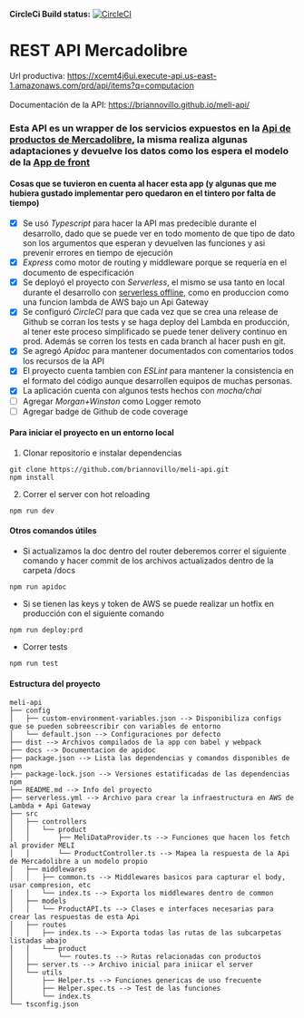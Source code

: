 **CircleCi Build status:** [![CircleCI](https://circleci.com/gh/briannovillo/meli-api/tree/master.svg?style=svg)](https://circleci.com/gh/briannovillo/meli-api/tree/master)



# REST API Mercadolibre

Url productiva: https://xcemt4j6ui.execute-api.us-east-1.amazonaws.com/prd/api/items?q=computacion \
\
Documentación de la API: https://briannovillo.github.io/meli-api/

### Esta API es un wrapper de los servicios expuestos en la [Api de productos de Mercadolibre](https://developers.mercadolibre.com.ar/es_ar/usuarios-y-aplicaciones/items-y-busquedas), la misma realiza algunas adaptaciones y devuelve los datos como los espera el modelo de la [App de front](https://github.com/briannovillo/meli-front/) 

#### Cosas que se tuvieron en cuenta al hacer esta app (y algunas que me hubiera gustado implementar pero quedaron en el tintero por falta de tiempo)

- [x] Se usó *Typescript* para hacer la API mas predecible durante el desarrollo, dado que se puede ver en todo momento de que tipo de dato son los argumentos que esperan y devuelven las funciones y asi prevenir errores en tiempo de ejecución
- [x] *Express* como motor de routing y middleware porque se requería en el documento de especificación
- [x] Se deployó el proyecto con *Serverless*, el mismo se usa tanto en local durante el desarrollo con [serverless offline](https://github.com/dherault/serverless-offline), como en produccion como una funcion lambda de AWS bajo un Api Gateway
- [x] Se configuró *CircleCI* para que cada vez que se crea una release de Github se corran los tests y se haga deploy del Lambda en producción, al tener este proceso simplificado se puede tener delivery continuo en prod. Además se corren los tests en cada branch al hacer push en git.
- [x] Se agregó *Apidoc* para mantener documentados con comentarios todos los recursos de la API
- [x] El proyecto cuenta tambien con *ESLint* para mantener la consistencia en el formato del código aunque desarrollen equipos de muchas personas.
- [x] La aplicación cuenta con algunos tests hechos con *mocha/chai*
- [ ] Agregar *Morgan+Winston* como Logger remoto
- [ ] Agregar badge de Github de code coverage

#### Para iniciar el proyecto en un entorno local

1. Clonar repositorio e instalar dependencias
```
git clone https://github.com/briannovillo/meli-api.git
npm install
```

2. Correr el server con hot reloading
```
npm run dev
```

#### Otros comandos útiles

* Si actualizamos la doc dentro del router deberemos correr el siguiente comando y hacer commit de los archivos actualizados dentro de la carpeta /docs
```
npm run apidoc
```

* Si se tienen las keys y token de AWS se puede realizar un hotfix en producción con el siguiente comando
```
npm run deploy:prd
```

* Correr tests
```
npm run test
```

#### Estructura del proyecto

```
meli-api
├── config
│   ├── custom-environment-variables.json --> Disponibiliza configs que se pueden sobreescribir con variables de entorno
│   └── default.json --> Configuraciones por defecto
├── dist --> Archivos compilados de la app con babel y webpack
├── docs --> Documentacion de apidoc
├── package.json --> Lista las dependencias y comandos disponibles de npm
├── package-lock.json --> Versiones estatificadas de las dependencias npm
├── README.md --> Info del proyecto
├── serverless.yml --> Archivo para crear la infraestructura en AWS de Lambda + Api Gateway
├── src
│   ├── controllers
│   │   └── product
│   │       ├── MeliDataProvider.ts --> Funciones que hacen los fetch al provider MELI
│   │       └── ProductController.ts --> Mapea la respuesta de la Api de Mercadolibre a un modelo propio
│   ├── middlewares
│   │   ├── common.ts --> Middlewares basicos para capturar el body, usar compresion, etc
│   │   └── index.ts --> Exporta los middlewares dentro de common
│   ├── models
│   │   └── ProductAPI.ts --> Clases e interfaces necesarias para crear las respuestas de esta Api
│   ├── routes
│   │   ├── index.ts --> Exporta todas las rutas de las subcarpetas listadas abajo
│   │   └── product
│   │       └── routes.ts --> Rutas relacionadas con productos
│   ├── server.ts --> Archivo inicial para iniicar el server
│   └── utils
│       ├── Helper.ts --> Funciones genericas de uso frecuente
│       ├── Helper.spec.ts --> Test de las funciones
│       └── index.ts
└── tsconfig.json
```

